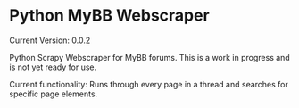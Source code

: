 # Python MyBB Webscraper

Current Version: 0.0.2

Python Scrapy Webscraper for MyBB forums. This is a work in progress and is not yet ready for use.

Current functionality: 
Runs through every page in a thread and searches for specific page elements.